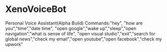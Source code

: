 # XenoVoiceBot
Personal Voice Assistant(Alpha Build)
Commands:"hey", "how are you","time","date time",
                "open google","wake up","sleep","open navigation","what is sense of life",
                "open visual studio","exit","search for global news","check my email","open youtube","open facebook","check my upwork"

